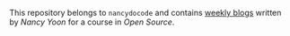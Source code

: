 This repository belongs to `nancydocode` and contains [weekly blogs](https://hunter-college-ossd-fall-2019.github.io/nancydocode-weekly/) written by _Nancy Yoon_ for a course in _Open Source_.
